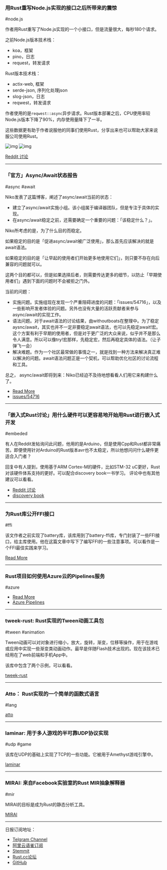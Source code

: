 ### 用Rust重写Node.js实现的接口之后所带来的震惊

#node.js

作者用Rust重写了Node.js实现的一个小接口，但是流量很大，每秒180个请求。

之前Node.js版本技术栈：

- koa，框架
- pino，日志
- request，转发请求

Rust版本技术栈：

- actix-web, 框架
- serde-json, 序列化处理json
- slog-json，日志
- reqwest，转发请求

作者使用的是`reqwest::async`异步请求。Rust版本部署之后，CPU使用率较Node.js版本下降了90%，内存使用量降下了一半。

这些数据更有助于作者说服他的同事们使用Rust，分享出来也可以帮助大家来说服公司使用Rust。

![img](https://wx1.sinaimg.cn/mw690/71684decly1g0ob3u5cd9j21wc0q2td4.jpg)
![img](https://wx3.sinaimg.cn/mw690/71684decly1g0ob3w7z5mj23ec0ncjxo.jpg)

[Reddit 讨论](https://www.reddit.com/r/rust/comments/aw94xp/i_ported_a_small_api_from_nodejs_to_rust_and_was/)

---

### 「官方」Async/Await状态报告

#async #await

Niko发表了这篇博客，阐述了async/await当前的状态：

- 建立了async/await实施小组。该小组属于编译器团队，但是专注于具体的实现。
- 在async/await稳定之前，还需要确定一个重要的问题：「该稳定什么？」。

Niko所考虑的是，为了什么目的而稳定。

如果稳定的目的是「促进async/await被广泛使用」，那么首先应该解决的就是await语法。

如果稳定的目的是「让早起的使用者们开始更多地使用它们」，则只要不存在向后兼容的问题就可以。

这两个目的都可以，但是如果选择后者，则需要传达更多的细节，以防止「早期使用者们」遇到下面的问题时不会被拒之门外。

当前的问题：

- 实施问题。实施组现在发现一个严重阻碍进度的问题：「issues/54716」，以及一些影响开发者体验的问题。另外也没有大量的活跃贡献者来参与async/await的实现工作。
- 语法问题。对于await语法的讨论结果，由withoutboats在整理中。为了稳定aysnc/await，其实也并不一定非要稳定await语法，也可以先稳定await!宏。这个方案有利于早期的使用者，但是对于更广泛的大众来说，似乎并不是那么令人满意。所以可以像try!宏那样，先稳定宏，然后再稳定具体的语法。（让子弹飞一会）
- 解决难题。作为一个社区最常做的事情之一，就是找到一种方法来解决真正难以解决的问题。await语法问题正是一个契机，可以帮助优化社区的讨论流程和工具。

总之， async/await即将到来：Niko已经迫不及待地想看看人们用它来构建什么了。


- [Read More](http://smallcultfollowing.com/babysteps/blog/2019/03/01/async-await-status-report/)
- [issues/54716](https://github.com/rust-lang/rust/issues/54716)

---

### 「嵌入式Rust讨论」用什么硬件可以更容易地开始用Rust进行嵌入式开发

#embeded

有人在Reddit发帖询问此问题，他用的是Arduino，但是使用Cpp和Rust都非常痛苦。即便使用针对Arduino的Rust版本avr也不太稳定，所以他想问问什么硬件更适合入门者？

回复中有人提到，使用基于ARM Cortex-M的硬件，比如STM-32 uC更好，Rust对该硬件体系支持的更好。可以配合discovery book一书学习。 评论中也有其他建议可以看看。

- [Reddit 讨论](https://www.reddit.com/r/rust/comments/aw8bwt/question_hardware_for_easy_start_in_embedded_rust/)
- [discovery book](https://rust-embedded.github.io/discovery/)

---

### 为Rust库公开FFI接口

#ffi

该文作者之前实现了battery库，该库用到了battery-ffi库，专门封装了一些FFI接口，给主库使用。他在这篇文章中写下了编写FFI的一些注意事项。可以看作是一个FFI最佳实践来学习。

[Read More](https://svartalf.info/posts/2019-03-01-exposing-ffi-from-the-rust-library/)

---

### Rust项目如何使用Azure云的Pipelines服务

#azure

- [Read More](https://nbsoftsolutions.com/blog/azure-pipelines-for-rust-projects)
- [Azure Pipelines ](https://azure.microsoft.com/en-us/services/devops/pipelines/)

---

### tweek-rust: Rust实现的Tween动画工具包

#tween #animation

Tween动画可以对对象进行缩小，放大，旋转，渐变，位移等操作，用于在游戏或应用中实现一些渐变类动画动作。最早是伴随Flash技术出现的。现在该技术已经用在了web前端和手机App中。

该库中包含了两个示例，可以看看。

[tweek-rust](https://github.com/wasm-network/tweek-rust)

---

### Atto： Rust实现的一个简单的函数式语言

#lang

[atto](https://github.com/zesterer/atto)

---

###  laminar: 用于多人游戏的半可靠UDP协议实现

#udp #game

该库在UDP的基础上实现了TCP的一些功能。它被用于Amethyst游戏引擎中。

[laminar](https://github.com/amethyst/laminar)

---

### MIRAI: 来自Facebook实验室的Rust MIR抽象解释器

#mir 

MIRAI的目标是成为Rust的静态分析工具。

[MIRAI](https://github.com/facebookexperimental/MIRAI)

---

日报订阅地址：

- [Telgram Channel](https://t.me/rust_daily_news )
- [阿里云语雀订阅](https://www.yuque.com/chaosbot/rustnews)
- [Stemmit](https://steemit.com/@blackanger)
- [Rust.cc论坛](https://rust.cc)
- [GitHub](https://github.com/RustStudy/rust_daily_news)